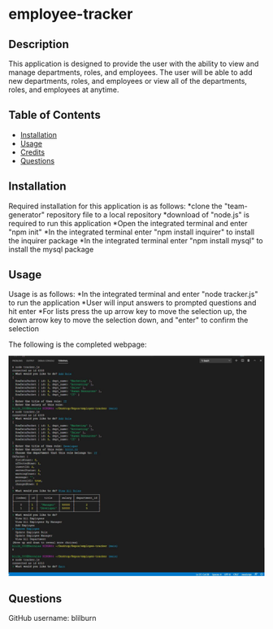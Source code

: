 # employee-tracker

## Description 

This application is designed to provide the user with the ability to view and manage departments, roles, and employees. The user will be able to add new departments, roles, and employees or view all of the departments, roles, and employees at anytime.

## Table of Contents 

* [Installation](#installation)
* [Usage](#usage)
* [Credits](#credits)
* [Questions](#questions)

## Installation

Required installation for this application is as follows:
*clone the "team-generator" repository file to a local repository
*download of "node.js" is required to run this application
*Open the integrated terminal and enter "npm init"
*In the integrated terminal enter "npm install inquirer" to install the inquirer package
*In the integrated terminal enter "npm install mysql" to install the mysql package

## Usage 

Usage is as follows:
*In the integrated terminal and enter "node tracker.js" to run the application
*User will input answers to prompted questions and hit enter
*For lists press the up arrow key to move the selection up, the down arrow key to move the selection down, and "enter" to confirm the selection

The following is the completed webpage:

![employee tracker terminal](./assets\inprogress.JPG)

## Questions

GitHub username: blilburn